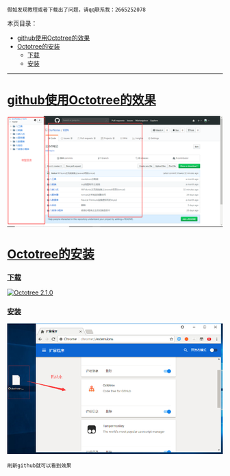 `假如发现教程或者下载出了问题，请qq联系我：2665252078`

本页目录：
- [github使用Octotree的效果](#index-01)
- [Octotree的安装](#index-02)
    - [下载](#index-02-01)
    - [安装](#index-02-02)

***
# <a name="index-01" href="#" >github使用Octotree的效果</a>
![](image/1-1.png)

# <a name="index-02" href="#" >Octotree的安装</a>

### <a name="index-02-01" href="#" >下载</a>
[![](https://img.shields.io/badge/Octotree-2.1.0-green.svg "Octotree 2.1.0")](https://pan.baidu.com/s/1D5XPzfVFZL3HBKYYbDku0g)

### <a name="index-02-02" href="#" >安装</a>

![](image/1-2.png)

`
刷新github就可以看到效果
`

